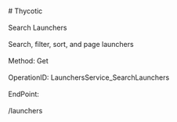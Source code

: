 <br>#     Thycotic</br>
<br>Search Launchers</br>
<br>Search, filter, sort, and page launchers</br>
<br>Method: Get</br>
<br>OperationID: LaunchersService_SearchLaunchers</br>
<br>EndPoint:</br>
<br>/launchers</br>
